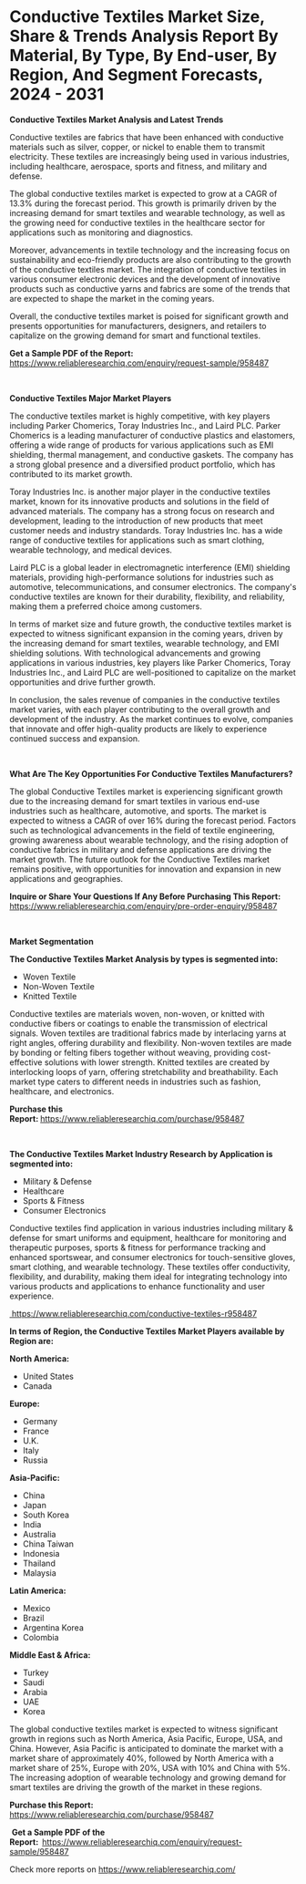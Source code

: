 <p><h1>Conductive Textiles Market Size, Share & Trends Analysis Report By Material, By Type, By End-user, By Region, And Segment Forecasts, 2024 - 2031</h1></p><p><strong>Conductive Textiles Market Analysis and Latest Trends</strong></p>
<p><p>Conductive textiles are fabrics that have been enhanced with conductive materials such as silver, copper, or nickel to enable them to transmit electricity. These textiles are increasingly being used in various industries, including healthcare, aerospace, sports and fitness, and military and defense.</p><p>The global conductive textiles market is expected to grow at a CAGR of 13.3% during the forecast period. This growth is primarily driven by the increasing demand for smart textiles and wearable technology, as well as the growing need for conductive textiles in the healthcare sector for applications such as monitoring and diagnostics.</p><p>Moreover, advancements in textile technology and the increasing focus on sustainability and eco-friendly products are also contributing to the growth of the conductive textiles market. The integration of conductive textiles in various consumer electronic devices and the development of innovative products such as conductive yarns and fabrics are some of the trends that are expected to shape the market in the coming years.</p><p>Overall, the conductive textiles market is poised for significant growth and presents opportunities for manufacturers, designers, and retailers to capitalize on the growing demand for smart and functional textiles.</p></p>
<p><strong>Get a Sample PDF of the Report:&nbsp;</strong> <a href="https://www.reliableresearchiq.com/enquiry/request-sample/958487">https://www.reliableresearchiq.com/enquiry/request-sample/958487</a></p>
<p>&nbsp;</p>
<p><strong>Conductive Textiles Major Market Players</strong></p>
<p><p>The conductive textiles market is highly competitive, with key players including Parker Chomerics, Toray Industries Inc., and Laird PLC. Parker Chomerics is a leading manufacturer of conductive plastics and elastomers, offering a wide range of products for various applications such as EMI shielding, thermal management, and conductive gaskets. The company has a strong global presence and a diversified product portfolio, which has contributed to its market growth.</p><p>Toray Industries Inc. is another major player in the conductive textiles market, known for its innovative products and solutions in the field of advanced materials. The company has a strong focus on research and development, leading to the introduction of new products that meet customer needs and industry standards. Toray Industries Inc. has a wide range of conductive textiles for applications such as smart clothing, wearable technology, and medical devices.</p><p>Laird PLC is a global leader in electromagnetic interference (EMI) shielding materials, providing high-performance solutions for industries such as automotive, telecommunications, and consumer electronics. The company's conductive textiles are known for their durability, flexibility, and reliability, making them a preferred choice among customers.</p><p>In terms of market size and future growth, the conductive textiles market is expected to witness significant expansion in the coming years, driven by the increasing demand for smart textiles, wearable technology, and EMI shielding solutions. With technological advancements and growing applications in various industries, key players like Parker Chomerics, Toray Industries Inc., and Laird PLC are well-positioned to capitalize on the market opportunities and drive further growth.</p><p>In conclusion, the sales revenue of companies in the conductive textiles market varies, with each player contributing to the overall growth and development of the industry. As the market continues to evolve, companies that innovate and offer high-quality products are likely to experience continued success and expansion.</p></p>
<p>&nbsp;</p>
<p><strong>What Are The Key Opportunities For Conductive Textiles Manufacturers?</strong></p>
<p><p>The global Conductive Textiles market is experiencing significant growth due to the increasing demand for smart textiles in various end-use industries such as healthcare, automotive, and sports. The market is expected to witness a CAGR of over 16% during the forecast period. Factors such as technological advancements in the field of textile engineering, growing awareness about wearable technology, and the rising adoption of conductive fabrics in military and defense applications are driving the market growth. The future outlook for the Conductive Textiles market remains positive, with opportunities for innovation and expansion in new applications and geographies.</p></p>
<p><strong>Inquire or Share Your Questions If Any Before Purchasing This Report:</strong> <a href="https://www.reliableresearchiq.com/enquiry/pre-order-enquiry/958487">https://www.reliableresearchiq.com/enquiry/pre-order-enquiry/958487</a></p>
<p>&nbsp;</p>
<p><strong>Market Segmentation</strong></p>
<p><strong>The Conductive Textiles Market Analysis by types is segmented into:</strong></p>
<p><ul><li>Woven Textile</li><li>Non-Woven Textile</li><li>Knitted Textile</li></ul></p>
<p><p>Conductive textiles are materials woven, non-woven, or knitted with conductive fibers or coatings to enable the transmission of electrical signals. Woven textiles are traditional fabrics made by interlacing yarns at right angles, offering durability and flexibility. Non-woven textiles are made by bonding or felting fibers together without weaving, providing cost-effective solutions with lower strength. Knitted textiles are created by interlocking loops of yarn, offering stretchability and breathability. Each market type caters to different needs in industries such as fashion, healthcare, and electronics.</p></p>
<p><strong>Purchase this Report:&nbsp;</strong><a href="https://www.reliableresearchiq.com/purchase/958487">https://www.reliableresearchiq.com/purchase/958487</a></p>
<p>&nbsp;</p>
<p><strong>The Conductive Textiles Market Industry Research by Application is segmented into:</strong></p>
<p><ul><li>Military & Defense</li><li>Healthcare</li><li>Sports & Fitness</li><li>Consumer Electronics</li></ul></p>
<p><p>Conductive textiles find application in various industries including military & defense for smart uniforms and equipment, healthcare for monitoring and therapeutic purposes, sports & fitness for performance tracking and enhanced sportswear, and consumer electronics for touch-sensitive gloves, smart clothing, and wearable technology. These textiles offer conductivity, flexibility, and durability, making them ideal for integrating technology into various products and applications to enhance functionality and user experience.</p></p>
<p><a href="https://www.reliableresearchiq.com/conductive-textiles-r958487">&nbsp;https://www.reliableresearchiq.com/conductive-textiles-r958487</a></p>
<p><strong>In terms of Region, the Conductive Textiles Market Players available by Region are:</strong></p>
<p>
    <p> <strong> North America: </strong>
        <ul>
            <li>United States</li>
            <li>Canada</li>
        </ul>
        </p> 
    <p> <strong> Europe: </strong>
        <ul>
            <li>Germany</li>
            <li>France</li>
            <li>U.K.</li>
            <li>Italy</li>
            <li>Russia</li>
        </ul>
        </p> 
    <p> <strong> Asia-Pacific: </strong>
        <ul>
            <li>China</li>
            <li>Japan</li>
            <li>South Korea</li>
            <li>India</li>
            <li>Australia</li>
            <li>China Taiwan</li>
            <li>Indonesia</li>
            <li>Thailand</li>
            <li>Malaysia</li>
        </ul>
        </p> 
    <p> <strong> Latin America: </strong>
        <ul>
            <li>Mexico</li>
            <li>Brazil</li>
            <li>Argentina Korea</li>
            <li>Colombia</li>
        </ul>
        </p> 
    <p> <strong> Middle East & Africa: </strong>
        <ul>
            <li>Turkey</li>
            <li>Saudi</li>
            <li>Arabia</li>
            <li>UAE</li>
            <li>Korea</li>
        </ul>
    </p>
    </p>
<p><p>The global conductive textiles market is expected to witness significant growth in regions such as North America, Asia Pacific, Europe, USA, and China. However, Asia Pacific is anticipated to dominate the market with a market share of approximately 40%, followed by North America with a market share of 25%, Europe with 20%, USA with 10% and China with 5%. The increasing adoption of wearable technology and growing demand for smart textiles are driving the growth of the market in these regions.</p></p>
<p><strong>Purchase this Report: </strong><a href="https://www.reliableresearchiq.com/purchase/958487">https://www.reliableresearchiq.com/purchase/958487</a></p>
<p>&nbsp;<strong>Get a Sample PDF of the Report:&nbsp;&nbsp;</strong><a href="https://www.reliableresearchiq.com/enquiry/request-sample/958487">https://www.reliableresearchiq.com/enquiry/request-sample/958487</a></p>
<p><strong></strong></p>
<p>Check more reports on <a href="https://www.reliableresearchiq.com/">https://www.reliableresearchiq.com/</a></p>